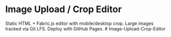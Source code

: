 ﻿# Image Upload / Crop Editor
Static HTML + Fabric.js editor with mobile/desktop crop.
Large images tracked via Git LFS. Deploy with GitHub Pages.
#   I m a g e - U p l o a d - C r o p - E d i t o r  
 